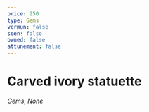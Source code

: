 ```yaml
---
price: 250
type: Gems
vermun: false
seen: false
owned: false
attunement: false
---
```

# Carved ivory statuette

*Gems, None*